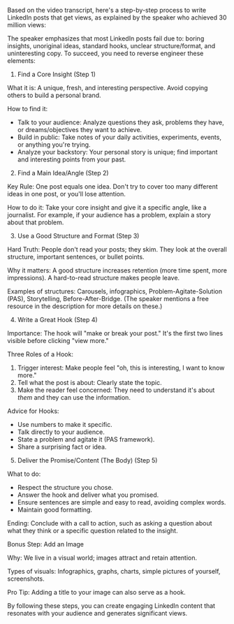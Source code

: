 Based on the video transcript, here's a step-by-step process to write LinkedIn posts that get views, as explained by the speaker who achieved 30 million views:

The speaker emphasizes that most LinkedIn posts fail due to: boring insights, unoriginal ideas, standard hooks, unclear structure/format, and uninteresting copy. To succeed, you need to reverse engineer these elements:

1. Find a Core Insight (Step 1)

What it is: A unique, fresh, and interesting perspective. Avoid copying others to build a personal brand.

How to find it:
* Talk to your audience: Analyze questions they ask, problems they have, or dreams/objectives they want to achieve.
* Build in public: Take notes of your daily activities, experiments, events, or anything you're trying.
* Analyze your backstory: Your personal story is unique; find important and interesting points from your past.

2. Find a Main Idea/Angle (Step 2)

Key Rule: One post equals one idea. Don't try to cover too many different ideas in one post, or you'll lose attention.

How to do it: Take your core insight and give it a specific angle, like a journalist. For example, if your audience has a problem, explain a story about that problem.

3. Use a Good Structure and Format (Step 3)

Hard Truth: People don't read your posts; they skim. They look at the overall structure, important sentences, or bullet points.

Why it matters: A good structure increases retention (more time spent, more impressions). A hard-to-read structure makes people leave.

Examples of structures: Carousels, infographics, Problem-Agitate-Solution (PAS), Storytelling, Before-After-Bridge. (The speaker mentions a free resource in the description for more details on these.)

4. Write a Great Hook (Step 4)

Importance: The hook will "make or break your post." It's the first two lines visible before clicking "view more."

Three Roles of a Hook:
1. Trigger interest: Make people feel "oh, this is interesting, I want to know more."
2. Tell what the post is about: Clearly state the topic.
3. Make the reader feel concerned: They need to understand it's about *them* and they can use the information.

Advice for Hooks:
* Use numbers to make it specific.
* Talk directly to your audience.
* State a problem and agitate it (PAS framework).
* Share a surprising fact or idea.

5. Deliver the Promise/Content (The Body) (Step 5)

What to do:
* Respect the structure you chose.
* Answer the hook and deliver what you promised.
* Ensure sentences are simple and easy to read, avoiding complex words.
* Maintain good formatting.

Ending: Conclude with a call to action, such as asking a question about what they think or a specific question related to the insight.

Bonus Step: Add an Image

Why: We live in a visual world; images attract and retain attention.

Types of visuals: Infographics, graphs, charts, simple pictures of yourself, screenshots.

Pro Tip: Adding a title to your image can also serve as a hook.

By following these steps, you can create engaging LinkedIn content that resonates with your audience and generates significant views.